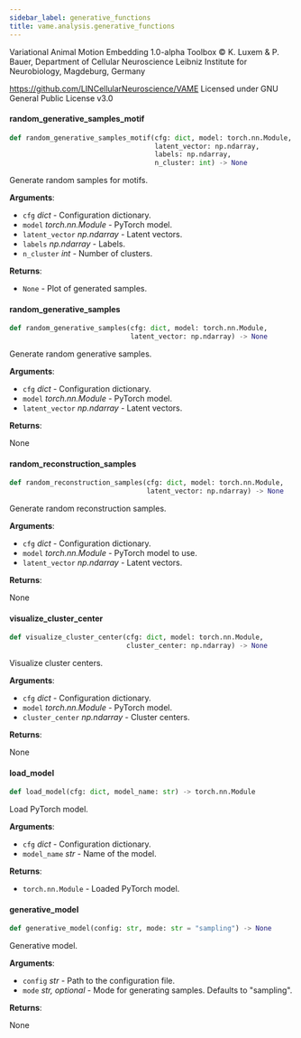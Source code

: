 ```yaml
---
sidebar_label: generative_functions
title: vame.analysis.generative_functions
---
```


Variational Animal Motion Embedding 1.0-alpha Toolbox
© K. Luxem &amp; P. Bauer, Department of Cellular Neuroscience
Leibniz Institute for Neurobiology, Magdeburg, Germany

https://github.com/LINCellularNeuroscience/VAME
Licensed under GNU General Public License v3.0

#### random\_generative\_samples\_motif

```python
def random_generative_samples_motif(cfg: dict, model: torch.nn.Module,
                                    latent_vector: np.ndarray,
                                    labels: np.ndarray,
                                    n_cluster: int) -> None
```

Generate random samples for motifs.

**Arguments**:

- `cfg` _dict_ - Configuration dictionary.
- `model` _torch.nn.Module_ - PyTorch model.
- `latent_vector` _np.ndarray_ - Latent vectors.
- `labels` _np.ndarray_ - Labels.
- `n_cluster` _int_ - Number of clusters.
  

**Returns**:

- `None` - Plot of generated samples.

#### random\_generative\_samples

```python
def random_generative_samples(cfg: dict, model: torch.nn.Module,
                              latent_vector: np.ndarray) -> None
```

Generate random generative samples.

**Arguments**:

- `cfg` _dict_ - Configuration dictionary.
- `model` _torch.nn.Module_ - PyTorch model.
- `latent_vector` _np.ndarray_ - Latent vectors.
  

**Returns**:

  None

#### random\_reconstruction\_samples

```python
def random_reconstruction_samples(cfg: dict, model: torch.nn.Module,
                                  latent_vector: np.ndarray) -> None
```

Generate random reconstruction samples.

**Arguments**:

- `cfg` _dict_ - Configuration dictionary.
- `model` _torch.nn.Module_ - PyTorch model to use.
- `latent_vector` _np.ndarray_ - Latent vectors.
  

**Returns**:

  None

#### visualize\_cluster\_center

```python
def visualize_cluster_center(cfg: dict, model: torch.nn.Module,
                             cluster_center: np.ndarray) -> None
```

Visualize cluster centers.

**Arguments**:

- `cfg` _dict_ - Configuration dictionary.
- `model` _torch.nn.Module_ - PyTorch model.
- `cluster_center` _np.ndarray_ - Cluster centers.
  

**Returns**:

  None

#### load\_model

```python
def load_model(cfg: dict, model_name: str) -> torch.nn.Module
```

Load PyTorch model.

**Arguments**:

- `cfg` _dict_ - Configuration dictionary.
- `model_name` _str_ - Name of the model.
  

**Returns**:

- `torch.nn.Module` - Loaded PyTorch model.

#### generative\_model

```python
def generative_model(config: str, mode: str = "sampling") -> None
```

Generative model.

**Arguments**:

- `config` _str_ - Path to the configuration file.
- `mode` _str, optional_ - Mode for generating samples. Defaults to &quot;sampling&quot;.
  

**Returns**:

  None

